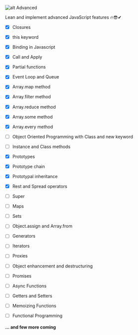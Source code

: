![alt Advanced](https://www.stimulsoft.com/images/products/reports-js/js.png)

Lean and implement advanced JavaScript features 🔥😎✔

- [x] Closures
- [x] this keyword
- [x] Binding in Javascript
- [x] Call and Apply
- [x] Partial functions
- [x] Event Loop and Queue
- [x] Array.map method
- [x] Array.filter method
- [x] Array.reduce method
- [x] Array.some method
- [x] Array.every method
- [ ] Object Oriented Programming with Class and new keyword
- [ ] Instance and Class methods
- [x] Prototypes
- [x] Prototype chain
- [x] Prototypal inheritance
- [x] Rest and Spread operators
- [ ] Super
- [ ] Maps
- [ ] Sets
- [ ] Object.assign and Array.from
- [ ] Generators
- [ ] Iterators
- [ ] Proxies
- [ ] Object enhancement and destructuring
- [ ] Promises
- [ ] Async Functions
- [ ] Getters and Setters

- [ ] Memoizing Functions
- [ ] Functional Programming

#### ... and few more coming
